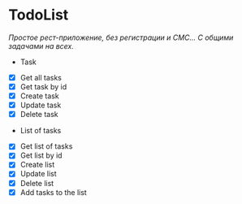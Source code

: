 # TodoList
_Простое рест-приложение, без регистрации и СМС... С общими задачами на всех._


*  Task
- [x] Get all tasks
- [x] Get task by id
- [x] Create task
- [x] Update task
- [x] Delete task

* List of tasks
- [x] Get list of tasks
- [x] Get list by id 
- [x] Create list
- [x] Update list
- [x] Delete list
- [x] Add tasks to the list
